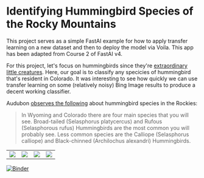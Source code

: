 # Identifying Hummingbird Species of the Rocky Mountains

This project serves as a simple FastAI example for how to apply transfer learning on a new dataset and then to deploy the model via Voila. This app has been adapted from Course 2 of FastAI v4.

For this project, let's focus on hummingbirds since they're [extraordinary little creatures](https://nationalzoo.si.edu/migratory-birds/hummingbirds). Here, our goal is to classify any specicies of hummingbird that's resident in Colorado.  It was interesting to see how quickly we can use transfer learning on some (relatively noisy) Bing Image results to produce a decent working classifier.

Audubon [observes the following](https://rockies.audubon.org/blog/habitat-hero/backyard-hummingbirds
) about hummingbird species in the Rockies:

> In Wyoming and Colorado there are four main species that you will see. Broad-tailed (Selasphorus platycercus) and Rufous (Selasphorous rufus) Hummingbirds are the most common you will probably see. Less common species are the Calliope (Selasphorus calliope) and Black-chinned (Archilochus alexandri) Hummingbirds.

|  |  |  |  |
|---|---|---|---|
| ![]( https://nas-national-prod.s3.amazonaws.com/styles/bird_illustration/s3/2735_Sibl_9780307957900_art_r1.jpg?itok=m1TzaJDi ) | ![]( https://nas-national-prod.s3.amazonaws.com/styles/bird_illustration/s3/2747_Sibl_9780307957900_art_r1.jpg?itok=LXCr5qsa ) | ![]( https://nas-national-prod.s3.amazonaws.com/styles/bird_illustration/s3/2760_Sibl_9780307957900_art_r1.jpg?itok=pnOj0j9q ) | ![]( https://nas-national-prod.s3.amazonaws.com/styles/bird_illustration/s3/2733_Sibl_9780307957900_art_r1.jpg?itok=kM3iVfa8 ) |


[![Binder](https://mybinder.org/badge_logo.svg)](https://mybinder.org/v2/gh/StormKingLabs/fastai_projects/main?urlpath=%2Fvoila%2Frender%2Fhummingbird_classifier%2Fwebapp_colorado_hummingbird_classifier_v1.ipynb)
